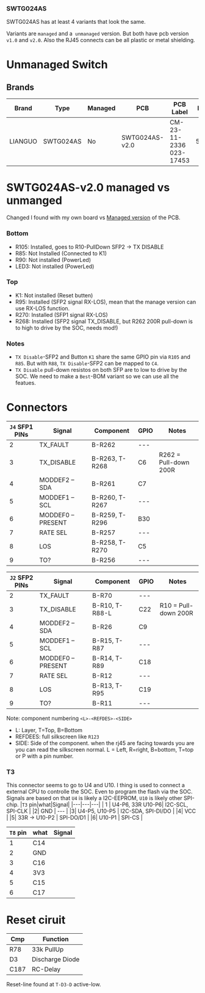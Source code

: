 ### SWTG024AS
SWTG024AS has at least 4 variants that look the same.

Variants are `managed` and a` unmanaged` version.
But both have pcb version `v1.0` and `v2.0`. 
Also the RJ45 connects can be all plastic or metal shielding.

# Unmanaged Switch
## Brands
|Brand|Type|Managed|PCB|PCB Label|Flash|Chip RTL|
|---|---|---|---|---|---|---|
| LIANGUO |SWTG024AS |No|  SWTG024AS-v2.0 | CM-23-11-2336 023-17453| 512kB| 8272 |

# SWTG024AS-v2.0 managed vs unmanged
Changed I found with my own board vs [Managed version](https://github.com/up-n-atom/SWTG118AS/tree/main/photos/SWGT024AS-v2.0) of the PCB.

### Bottom
*  R105: Installed, goes to R10-PullDown SFP2 -> TX DISABLE
*  R85: Not Installed (Connected to K1)
*  R90: Not installed (PowerLed) 
*  LED3: Not installed (PowerLed)
### Top
* K1: Not installed (Reset butten)
* R95: Installed (SFP2 signal RX-LOS), mean that the manage version can use RX-LOS function.
* R270: Installed (SFP1 signal RX-LOS)
* R268: Installed (SFP2 signal TX_DISABLE, but R262 200R pull-down is to high to drive by the SOC, needs mod!)

### Notes
* `TX Disable`-SFP2 and Button `K1` share the same GPIO pin via `R105` and `R85`.
  But with `R88`, `TX Disable`-SFP2 can be mapped to `C4`.
* `TX Disable` pull-down resistos on both SFP are to low to drive by the SOC.
  We need to make a `Best`-BOM variant so we can use all the featues.

# Connectors
|`J4` SFP1 PINs | Signal | Component | GPIO | Notes |
|---|---|---|---|---|
|2|	TX_FAULT	      | B-R262	       | --- | | 
|3|	TX_DISABLE	      | B-R263, T-R268 | C6	 | R262 = Pull-down 200R|
|4|	MODDEF2 – SDA     |	B-R261	       | C7	 | |
|5|	MODDEF1 – SCL     |	B-R260, T-R267 |---	 | |
|6|	MODDEF0 – PRESENT |	B-R259, T-R296 | B30 | |
|7|	RATE SEL          |	B-R257	       | --- | |
|8|	LOS	              | B-R258, T-R270 | C5	 | | 
|9|	TO?               | B-R256	       | --- | |

|`J2` SFP2 PINs | Signal | Component | GPIO | Notes |
|---|---|---|---|---|
|2|	TX_FAULT	      | B-R70	      | ---	| |
|3|	TX_DISABLE	      | B-R10, T-R88-L | C22	| R10 = Pull-down 200R |
|4|	MODDEF2 – SDA     |	B-R26         | C9	| |
|5|	MODDEF1 – SCL     |	B-R15, T-R87  |	---	| |
|6|	MODDEF0 – PRESENT |	B-R14, T-R89  | C18	| |
|7|	RATE SEL          |	B-R12	      | ---	| | 
|8|	LOS	              | B-R13, T-R95  |	C19	| | 
|9|	TO?               | B-R11	      | ---	| | 

Note: component numbering `<L>-<REFDES>-<SIDE>`
* L: Layer, T=Top, B=Bottom
* REFDEES: full silkscreen like `R123`
* SIDE: Side of the component. when the rj45 are facing towards you are you can read the silkscreen normal.
  L = Left, R=right, B=bottom, T=top or P with a pin number.

### T3
This connector seems to go to U4 and U10.
I thing is used to connect a external CPU to controlle the SOC.
Even to program the flash via the SOC.
Signals are based on that `U4` is likely a I2C-EEPROM, `U10` is likely other SPI-chip.
|`T3` pin|what|Signal|
|---|---|---|
| 1 | U4-P6, 33R U10-P6| I2C-SCL, SPI-CLK |
|2| GND | --- |
|3| U4-P5, U10-P5  | I2C-SDA, SPI-DI/DO |
|4| VCC  | 
|5| 33R -> U10-P2 | SPI-DO/D1 | 
|6| U10-P1 | SPI-CS |


|`T8` pin|what|Signal|
|---|---|---|
| 1 | C14 | |
| 2 | GND | |
| 3 | C16 | |
| 4 | 3V3 | |
| 5 | C15 | |
| 6 | C17 | |

# Reset ciruit
| Cmp | Function |
|---|---|
| R78 | 33k PullUp|
| D3 | Discharge Diode |
| C187 | RC-Delay |

Reset-line found at `T-D3-D` active-low.

